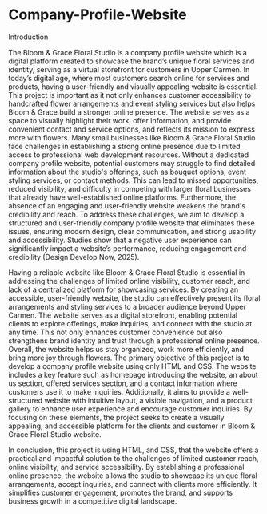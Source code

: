 # Company-Profile-Website
Introduction

The Bloom & Grace Floral Studio is a company profile website which is a digital platform created to showcase the brand’s unique floral services and identity, serving as a virtual storefront for customers in Upper Carmen. In today’s digital age, where most customers search online for services and products, having a user-friendly and visually appealing website is essential. This project is important as it not only enhances customer accessibility to handcrafted flower arrangements and event styling services but also helps Bloom & Grace build a stronger online presence. The website serves as a space to visually highlight their work, offer information, and provide convenient contact and service options, and reflects its mission to express more with flowers.
Many small businesses like Bloom & Grace Floral Studio face challenges in establishing a strong online presence due to limited access to professional web development resources. Without a dedicated company profile website, potential customers may struggle to find detailed information about the studio's offerings, such as bouquet options, event styling services, or contact methods. This can lead to missed opportunities, reduced visibility, and difficulty in competing with larger floral businesses that already have well-established online platforms. Furthermore, the absence of an engaging and user-friendly website weakens the brand's credibility and reach. To address these challenges, we aim to develop a structured and user-friendly company profile website that eliminates these issues, ensuring modern design, clear communication, and strong usability and accessibility. Studies show that a negative user experience can significantly impact a website’s performance, reducing engagement and credibility (Design Develop Now, 2025).

Having a reliable website like Bloom & Grace Floral Studio is essential in addressing the challenges of limited online visibility, customer reach, and lack of a centralized platform for showcasing services. By creating an accessible, user-friendly website, the studio can effectively present its floral arrangements and styling services to a broader audience beyond Upper Carmen. The website serves as a digital storefront, enabling potential clients to explore offerings, make inquiries, and connect with the studio at any time. This not only enhances customer convenience but also strengthens brand identity and trust through a professional online presence. Overall, the website helps us stay organized, work more efficiently, and bring more joy through flowers.
The primary objective of this project is to develop a company profile website using only HTML and CSS. The website includes a key feature such as homepage introducing the website, an about us section, offered services section, and a contact information where customers use it to make inquiries. Additionally, it aims to provide a well-structured website with intuitive layout, a visible navigation, and a product gallery to enhance user experience and encourage customer inquiries. By focusing on these elements, the project seeks to create a visually appealing, and accessible platform for the clients and customer in Bloom & Grace Floral Studio website.

In conclusion, this project is using HTML, and CSS, that the website offers a practical and impactful solution to the challenges of limited customer reach, online visibility, and service accessibility. By establishing a professional online presence, the website allows the studio to showcase its unique floral arrangements, accept inquiries, and connect with clients more efficiently. It simplifies customer engagement, promotes the brand, and supports business growth in a competitive digital landscape.
